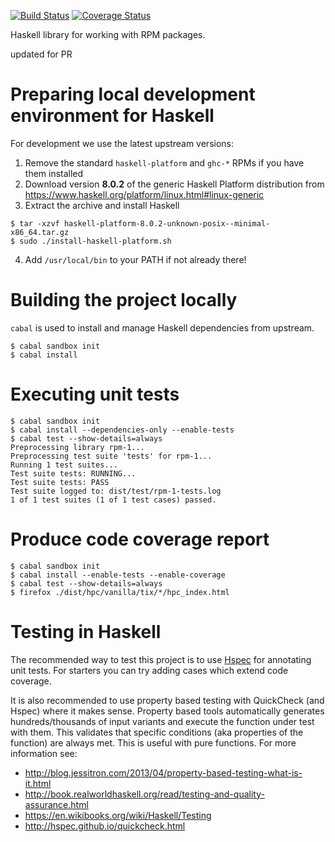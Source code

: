 [![Build Status](https://travis-ci.org/weldr/codec-rpm.svg?branch=master)](https://travis-ci.org/weldr/codec-rpm)
[![Coverage Status](https://coveralls.io/repos/github/weldr/codec-rpm/badge.svg?branch=master)](https://coveralls.io/github/weldr/codec-rpm?branch=master)

Haskell library for working with RPM packages.

updated for PR


Preparing local development environment for Haskell
===================================================

For development we use the latest upstream versions:

1) Remove the standard `haskell-platform` and `ghc-*` RPMs if you have them installed
2) Download version **8.0.2** of the generic Haskell Platform distribution from
   https://www.haskell.org/platform/linux.html#linux-generic
3) Extract the archive and install Haskell
```
$ tar -xzvf haskell-platform-8.0.2-unknown-posix--minimal-x86_64.tar.gz 
$ sudo ./install-haskell-platform.sh
```
4) Add `/usr/local/bin` to your PATH if not already there!


Building the project locally
============================

`cabal` is used to install and manage Haskell dependencies from upstream.

    $ cabal sandbox init
    $ cabal install

Executing unit tests
====================

    $ cabal sandbox init
    $ cabal install --dependencies-only --enable-tests
    $ cabal test --show-details=always
    Preprocessing library rpm-1...
    Preprocessing test suite 'tests' for rpm-1...
    Running 1 test suites...
    Test suite tests: RUNNING...
    Test suite tests: PASS
    Test suite logged to: dist/test/rpm-1-tests.log
    1 of 1 test suites (1 of 1 test cases) passed.

Produce code coverage report
============================

    $ cabal sandbox init
    $ cabal install --enable-tests --enable-coverage
    $ cabal test --show-details=always
    $ firefox ./dist/hpc/vanilla/tix/*/hpc_index.html

Testing in Haskell
==================

The recommended way to test this project is to use
[Hspec](https://hspec.github.io/) for annotating unit tests.
For starters you can try adding cases which extend code coverage.

It is also recommended to use property based testing with
QuickCheck (and Hspec) where it makes sense. Property based tools
automatically generates hundreds/thousands of input variants and
execute the function under test with them. This validates that
specific conditions (aka properties of the function) are always met.
This is useful with pure functions. For more information see:

- http://blog.jessitron.com/2013/04/property-based-testing-what-is-it.html
- http://book.realworldhaskell.org/read/testing-and-quality-assurance.html
- https://en.wikibooks.org/wiki/Haskell/Testing
- http://hspec.github.io/quickcheck.html
